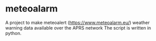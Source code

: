 # meteoalarm

A project to make meteoalert (https://www.meteoalarm.eu/) weather warning data available over the APRS network
The script is written in python.
